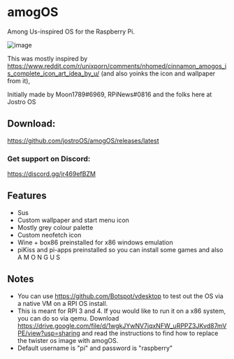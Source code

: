 # amogOS
Among Us-inspired OS for the Raspberry Pi.

![image](https://user-images.githubusercontent.com/44128563/119536694-98920980-bd46-11eb-950e-425475bb90ac.png)


This was mostly inspired by https://www.reddit.com/r/unixporn/comments/nhomed/cinnamon_amogos_is_complete_icon_art_idea_by_u/ (and also yoinks the icon and wallpaper from it), 

Initially made by Moon1789#6969, RPiNews#0816 and the folks here at Jostro OS

## Download:

https://github.com/jostroOS/amogOS/releases/latest

### Get support on Discord:
https://discord.gg/jr469efBZM

## Features

- Sus
- Custom wallpaper and start menu icon
- Mostly grey colour palette
- Custom neofetch icon
- Wine + box86 preinstalled for x86 windows emulation
- piKiss and pi-apps preinstalled so you can install some games and also A M O N G U S

## Notes

- You can use https://github.com/Botspot/vdesktop to test out the OS via a native VM on a RPI OS install.
- This is meant for RPI 3 and 4. If you would like to run it on a x86 system, you can do so via qemu. Download https://drive.google.com/file/d/1wgkJYwNV7jqxNFW_uRPPZ3JKvd87mVPE/view?usp=sharing and read the instructions to find how to replace the twister os image with amogOS.
- Default username is "pi" and password is "raspberry"
